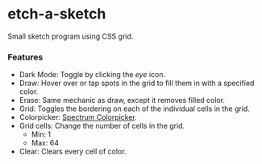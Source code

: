 # etch-a-sketch
Small sketch program using CSS grid.

### Features
- Dark Mode: Toggle by clicking the *eye* icon.
- Draw: Hover over or tap spots in the grid to fill them in with a specified color.
- Erase: Same mechanic as draw, except it removes filled color.
- Grid: Toggles the bordering on each of the individual cells in the grid.
- Colorpicker: [Spectrum Colorpicker](https://github.com/bgrins/spectrum).
- Grid cells: Change the number of cells in the grid.
    - Min: 1
    - Max: 64
- Clear: Clears every cell of color.
